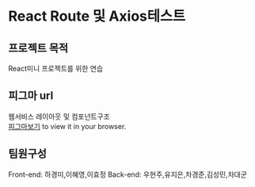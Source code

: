#  React Route 및 Axios테스트



##  프로젝트 목적
React미니 프로젝트를 위한 연습

## 피그마 url
웹서비스 레이아웃 및 컴포넌트구조 \
[피그마보기](https://www.figma.com/file/FMsEis6g5DmtxuHiMyBjMd/%EB%A6%AC%EC%95%A1%ED%8A%B8-%EB%9D%BC%EC%9A%B0%ED%84%B0-%EC%97%B0%EC%8A%B5?node-id=0%3A1&t=ilIIuSxmnKXhSRwA-1) to view it in your browser.

## 팀원구성
Front-end: 하경미,이혜영,이효정
Back-end: 우현주,유지은,차경준,김성민,차대군

